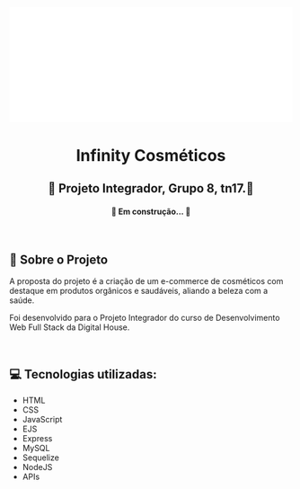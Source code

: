 <a><img src="public/images/LogoInfinity.svg"></a>
<h1 align="center">
Infinity Cosméticos
</h1>

<h2 align="center">
🍃 Projeto Integrador, Grupo 8, tn17.🌿
</h2> 

<h4 align="center"> 
	🚩 Em construção... 🚧 
</h4>

</br>

<h2>
🍁 Sobre o Projeto
</h2> 

 A proposta do projeto é a criação de um e-commerce de cosméticos com destaque em produtos orgânicos e saudáveis, aliando a beleza com a saúde.

 Foi desenvolvido para o Projeto Integrador do curso de Desenvolvimento Web Full Stack da Digital House.

 </br>

<h2>
 💻 Tecnologias utilizadas:
</h2> 

<ul>
<li>HTML</li>
<li>CSS</li>
<li>JavaScript</li>
<li>EJS</li>
<li>Express</li>
<li>MySQL</li>
<li>Sequelize</li>
<li>NodeJS</li>
<li>APIs</li>
</ul>

